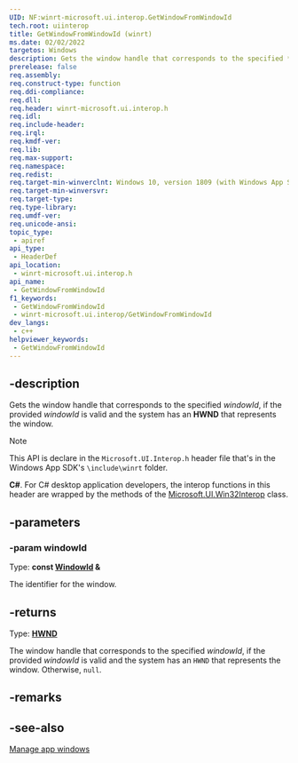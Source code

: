 ```yaml
---
UID: NF:winrt-microsoft.ui.interop.GetWindowFromWindowId
tech.root: uiinterop
title: GetWindowFromWindowId (winrt)
ms.date: 02/02/2022
targetos: Windows
description: Gets the window handle that corresponds to the specified *windowId*, if the provided *windowId* is valid and the system has an **HWND** that represents the window.
prerelease: false
req.assembly: 
req.construct-type: function
req.ddi-compliance: 
req.dll: 
req.header: winrt-microsoft.ui.interop.h
req.idl: 
req.include-header: 
req.irql: 
req.kmdf-ver: 
req.lib: 
req.max-support: 
req.namespace: 
req.redist: 
req.target-min-winverclnt: Windows 10, version 1809 (with Windows App SDK 1.0 Stable or later)
req.target-min-winversvr: 
req.target-type: 
req.type-library: 
req.umdf-ver: 
req.unicode-ansi: 
topic_type:
 - apiref
api_type:
 - HeaderDef
api_location:
 - winrt-microsoft.ui.interop.h
api_name:
 - GetWindowFromWindowId
f1_keywords:
 - GetWindowFromWindowId
 - winrt-microsoft.ui.interop/GetWindowFromWindowId
dev_langs:
 - c++
helpviewer_keywords:
 - GetWindowFromWindowId
---
```


## -description

Gets the window handle that corresponds to the specified *windowId*, if the provided *windowId* is valid and the system has an **HWND** that represents the window.

> [!NOTE]
> This API is declare in the `Microsoft.UI.Interop.h` header file that's in the Windows App SDK's `\include\winrt` folder.

**C#**. For C# desktop application developers, the interop functions in this header are wrapped by the methods of the [Microsoft.UI.Win32Interop](/windows/apps/winui/winui3/cs-interop-apis/microsoft.ui/microsoft.ui.win32interop) class.

## -parameters

### -param windowId

Type: **const [WindowId](/windows/windows-app-sdk/api/winrt/microsoft.ui.windowid) \&**

The identifier for the window.

## -returns

Type: **[HWND](/windows/win32/winprog/windows-data-types)**

The window handle that corresponds to the specified *windowId*, if the provided *windowId* is valid and the system has an `HWND` that represents the window. Otherwise, `null`.

## -remarks

## -see-also

[Manage app windows](/windows/apps/windows-app-sdk/windowing/windowing-overview)
